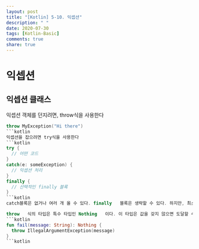 ```yaml
---
layout: post
title: "[Kotlin] 5-10. 익셉션"
description: " "
date: 2020-07-30
tags: [Kotlin-Basic]
comments: true
share: true
---
```


# 익셉션
## 익셉션 클래스
익셉션 객체를 던지려면, throw식을 사용한다
```kotlin
throw MyException("Hi there")
```kotlin
익셉션을 잡으려면 try식을 사용한다
```kotlin
try {
  // 어떤 코드
}
catch(e: someException) {
  // 익셉션 처리
}
finally {
  // 선택적인 finally 블록
}
```kotlin
catch블록은 없거나 여러 개 올 수 있다. finally	블록은 생략할 수 있다. 하지만, 최소 한 개의 catch	블록이나 finally	블록은 존재해야 한다

throw	식의 타입은 특수 타입인 Nothing	이다. 이 타입은 값을 갖지 않으면 도달할 수 없는 코드를 표시하는 용도로 사용한다. 코드에서 리턴하지 않는 함수를 표시 할 때 Nothing을 사용할 수 있다
```kotlin
fun fail(message: String): Nothing {
  throw IllegalArgumentException(message)
}
```kotlin
